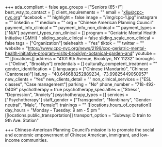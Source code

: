 +++
ada_compliant = false
age_groups = ["Seniors (65+)"]
best_way_to_contact = []
client_requirements = ""
email = "xliu@cpc-nyc.org"
facebook = ""
highlight = false
image = "/img/cpc-1.jpg"
instagram = ""
linkedin = ""
medium = ""
org = "Chinese American Planning Council"
payment_info_clinical = ""
payment_info_non_clinical = ""
payment_types = ["N/A"]
payment_types_non_clinical = []
program = "Geriatric Mental Health Initiative (GMHI) "
sliding_scale_clinical = false
sliding_scale_non_clinical = false
tags = ["Organization"]
telehealth = "Yes"
tiktok = ""
twitter = ""
website = "https://www.cpc-nyc.org/news/2196/cpc-geriatric-mental-health-initiative-program-visits-brooklyn-botanical-garden-and"
youtube = ""
[[locations]]
address = "4101 8th Avenue, Brooklyn, NY 11232"
boroughs = ["Online", "Brooklyn"]
credentials = []
culturally_competent_treatment = ""
gender_identification = []
languages = ["Chinese (Mandarin)", "Chinese (Cantonese)"]
latLng = "40.646688252889234, -73.99825449050957"
new_clients = "Yes"
new_clients_detail = ""
non_clinical_services = ["ESL classes", "Case management"]
parking = "No"
phone_number = "718-492-0409"
psychotherapy = true
psychotherapy_specialties = ["Stress", "Depression", "Anxiety"]
psychotherapy_types = []
services = ["Psychotherapy"]
staff_gender = ["Transgender", "Nonbinary", "Gender-neutral", "Male", "Female"]
trainings = ""
[[locations.hours_of_operation]]
day_hours = "Monday - Tuesday: 9 am - 5 pm "
[[locations.public_transportation]]
transport_option = "Subway: D train to 9th Ave. Station"

+++
Chinese-American Planning Council’s mission is to promote the social and economic empowerment of Chinese American, immigrant, and low-income communities.